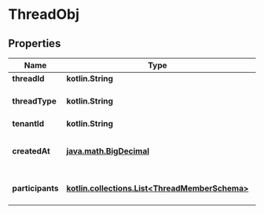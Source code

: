 
# ThreadObj

## Properties
Name | Type | Description | Notes
------------ | ------------- | ------------- | -------------
**threadId** | **kotlin.String** | Thread ID |  [optional]
**threadType** | **kotlin.String** | Type of thread - single/group |  [optional]
**tenantId** | **kotlin.String** | Tenant ID |  [optional]
**createdAt** | [**java.math.BigDecimal**](java.math.BigDecimal.md) | Therad object creation time |  [optional]
**participants** | [**kotlin.collections.List&lt;ThreadMemberSchema&gt;**](ThreadMemberSchema.md) | array of read timestamps |  [optional]



